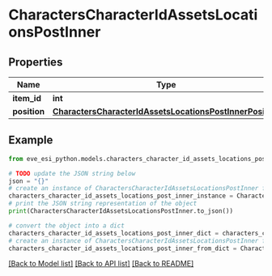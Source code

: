 # CharactersCharacterIdAssetsLocationsPostInner


## Properties

Name | Type | Description | Notes
------------ | ------------- | ------------- | -------------
**item_id** | **int** |  | 
**position** | [**CharactersCharacterIdAssetsLocationsPostInnerPosition**](CharactersCharacterIdAssetsLocationsPostInnerPosition.md) |  | 

## Example

```python
from eve_esi_python.models.characters_character_id_assets_locations_post_inner import CharactersCharacterIdAssetsLocationsPostInner

# TODO update the JSON string below
json = "{}"
# create an instance of CharactersCharacterIdAssetsLocationsPostInner from a JSON string
characters_character_id_assets_locations_post_inner_instance = CharactersCharacterIdAssetsLocationsPostInner.from_json(json)
# print the JSON string representation of the object
print(CharactersCharacterIdAssetsLocationsPostInner.to_json())

# convert the object into a dict
characters_character_id_assets_locations_post_inner_dict = characters_character_id_assets_locations_post_inner_instance.to_dict()
# create an instance of CharactersCharacterIdAssetsLocationsPostInner from a dict
characters_character_id_assets_locations_post_inner_from_dict = CharactersCharacterIdAssetsLocationsPostInner.from_dict(characters_character_id_assets_locations_post_inner_dict)
```
[[Back to Model list]](../README.md#documentation-for-models) [[Back to API list]](../README.md#documentation-for-api-endpoints) [[Back to README]](../README.md)


